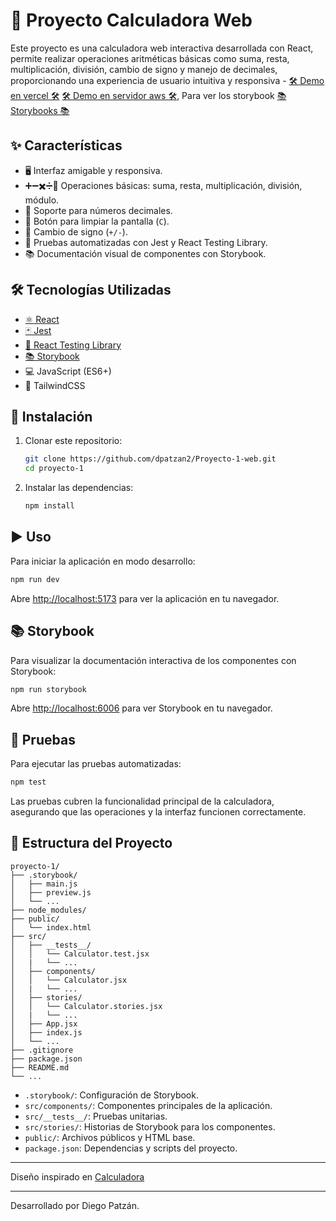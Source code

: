 # 🧮 Proyecto Calculadora Web

Este proyecto es una calculadora web interactiva desarrollada con React, permite realizar operaciones aritméticas básicas como suma, resta, multiplicación, división, cambio de signo y manejo de decimales, proporcionando una experiencia de usuario intuitiva y responsiva - [🛠️ Demo en vercel 🛠️](https://proyecto-1-web-five.vercel.app/) [🛠️ Demo en servidor aws 🛠️](https://23525.dernait.my/proyecto1/), Para ver los storybook [📚 Storybooks 📚](https://23525.dernait.my/proyecto1/storybook/?path=/docs/calculator-button--docs)

## ✨ Características

- 🖥️ Interfaz amigable y responsiva.
- ➕➖✖️➗📐 Operaciones básicas: suma, resta, multiplicación, división, módulo.
- 🔢 Soporte para números decimales.
- 🧹 Botón para limpiar la pantalla (`C`).
- 🔄 Cambio de signo (`+/-`).
- 🧪 Pruebas automatizadas con Jest y React Testing Library.
- 📚 Documentación visual de componentes con Storybook.

## 🛠️ Tecnologías Utilizadas

- [⚛️ React](https://reactjs.org/)
- [🃏 Jest](https://jestjs.io/)
- [🧪 React Testing Library](https://testing-library.com/docs/react-testing-library/intro/)
- [📚 Storybook](https://storybook.js.org/)
- 💻 JavaScript (ES6+)
- 🎨 TailwindCSS

## 🚀 Instalación

1. Clonar este repositorio:
   ```bash
   git clone https://github.com/dpatzan2/Proyecto-1-web.git
   cd proyecto-1
   ```

2. Instalar las dependencias:
   ```bash
   npm install
   ```

## ▶️ Uso

Para iniciar la aplicación en modo desarrollo:

```bash
npm run dev
```

Abre [http://localhost:5173](http://localhost:57173) para ver la aplicación en tu navegador.

## 📚 Storybook

Para visualizar la documentación interactiva de los componentes con Storybook:

```bash
npm run storybook
```

Abre [http://localhost:6006](http://localhost:6006) para ver Storybook en tu navegador.

## 🧪 Pruebas

Para ejecutar las pruebas automatizadas:

```bash
npm test
```

Las pruebas cubren la funcionalidad principal de la calculadora, asegurando que las operaciones y la interfaz funcionen correctamente.

## 📁 Estructura del Proyecto

```
proyecto-1/
├── .storybook/
│   ├── main.js
│   ├── preview.js
│   └── ...
├── node_modules/
├── public/
│   └── index.html
├── src/
│   ├── __tests__/
│   │   └── Calculator.test.jsx
│   |   └── ...
│   ├── components/
│   │   └── Calculator.jsx
│   |   └── ...
│   ├── stories/
│   │   └── Calculator.stories.jsx
│   |   └── ...
│   ├── App.jsx
│   ├── index.js
│   └── ...
├── .gitignore
├── package.json
├── README.md
└── ...
```

- `.storybook/`: Configuración de Storybook.
- `src/components/`: Componentes principales de la aplicación.
- `src/__tests__/`: Pruebas unitarias.
- `src/stories/`: Historias de Storybook para los componentes.
- `public/`: Archivos públicos y HTML base.
- `package.json`: Dependencias y scripts del proyecto.

---

Diseño inspirado en [Calculadora](https://github.com/dpatzan2/IN5BM-Calculadora-DiegoPatzan)

---

Desarrollado por Diego Patzán.

